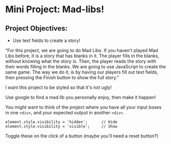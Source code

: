 # Mini Project: Mad-libs!

## Project Objectives:
- Use text fields to create a story!


“For this project, we are going to do Mad Libs. If you haven’t played Mad Libs before, it is a story that has blanks in it. The player fills in the blanks, without knowing what the story is. Then, the player reads the story with their words filling in the blanks. We are going to use JavaScript to create the same game. The way we do it, is by having our players fill out text fields, then pressing the Finish button to show the full story.”

I want this project to be styled so that it's not ugly!

Use google to find a mad lib you personally enjoy, then make it happen!

You might want to think of the project where you have all your input boxes in one ```<div>```, and your expected output in another ```<div>```.  

```element.style.visibility = 'hidden';      // Hide```
```element.style.visibility = 'visible';     // Show```

Toggle these on the click of a button (maybe you'll need a reset button?)


